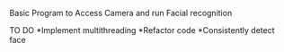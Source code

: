 Basic Program to Access Camera and run Facial recognition

TO DO
*Implement multithreading
*Refactor code
*Consistently detect face